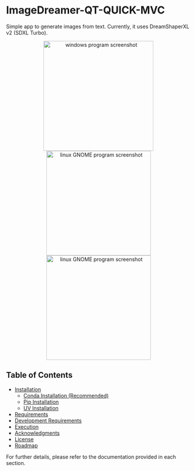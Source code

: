 # ImageDreamer-QT-QUICK-MVC

Simple app to generate images from text. Currently, it uses DreamShaperXL v2 (SDXL Turbo).

<p align="center">
	<img src="assets/program_windows.png" alt="windows program screenshot" width="300" />
	<img src="assets/program_gnome.png" alt="linux GNOME program screenshot" width="285" />
	<img src="assets/program_gnome_anime.png" alt="linux GNOME program screenshot" width="285" />
</p>

## Table of Contents
- [Installation](docs/Installation.md)
  - [Conda Installation (Recommended)](docs/Installation.md#conda-installation)
  - [Pip Installation](docs/Installation.md#pip-installation)
  - [UV Installation](docs/Installation.md#uv-installation)
- [Requirements](docs/Requirements.md)
- [Development Requirements](docs/Development.md)
- [Execution](docs/Execution.md)
- [Acknowledgments](docs/Acknowledgments.md)
- [License](docs/License.md)
- [Roadmap](docs/Roadmap.md)

For further details, please refer to the documentation provided in each section.
